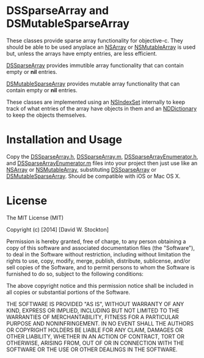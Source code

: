 # DSSparseArray and DSMutableSparseArray

These classes provide sparse array functionality for objective-c. They should be able to be used anyplace an [NSArray][] or [NSMutableArray][] is used but, unless the arrays have empty entries, are less efficient.

[DSSparseArray][] provides immutible array functionality that can contain empty or **nil** entries.

[DSMutableSparseArray][] provides mutable array functionality that can contain empty or **nil** entries.

These classes are implemented using an [NSIndexSet][] internally to keep track of what entries of the array have objects in them and an [NDDictionary][] to keep the objects themselves.

# Installation and Usage
Copy the [DSSparseArray.h][], [DSSparseArray.m][], [DSSparseArrayEnumerator.h][], and [DSSparseArrayEnumerator.m][] files into your project then just use like an [NSArray][] or [NSMutableArray][], substituting [DSSparseArray][] or [DSMutableSparseArray][].
Should be compatible with iOS or Mac OS X.

# License
The MIT License (MIT)

Copyright (c) [2014] [David W. Stockton]

Permission is hereby granted, free of charge, to any person obtaining a copy of this software and associated documentation files (the "Software"), to deal in the Software without restriction, including without limitation the rights to use, copy, modify, merge, publish, distribute, sublicense, and/or sell copies of the Software, and to permit persons to whom the Software is furnished to do so, subject to the following conditions:

The above copyright notice and this permission notice shall be included in all copies or substantial portions of the Software.

THE SOFTWARE IS PROVIDED "AS IS", WITHOUT WARRANTY OF ANY KIND, EXPRESS OR IMPLIED, INCLUDING BUT NOT LIMITED TO THE WARRANTIES OF MERCHANTABILITY, FITNESS FOR A PARTICULAR PURPOSE AND NONINFRINGEMENT. IN NO EVENT SHALL THE AUTHORS OR COPYRIGHT HOLDERS BE LIABLE FOR ANY CLAIM, DAMAGES OR OTHER LIABILITY, WHETHER IN AN ACTION OF CONTRACT, TORT OR OTHERWISE, ARISING FROM, OUT OF OR IN CONNECTION WITH THE SOFTWARE OR THE USE OR OTHER DEALINGS IN THE SOFTWARE.


[NSArray]: https://developer.apple.com/library/mac/documentation/Cocoa/Reference/Foundation/Classes/NSArray_Class/NSArray.html#//apple_ref/occ/cl/NSArray
[NSMutableArray]: https://developer.apple.com/library/mac/documentation/Cocoa/Reference/Foundation/Classes/NSMutableArray_Class/Reference/Reference.html
[NSIndexSet]: https://developer.apple.com/library/mac/documentation/cocoa/reference/foundation/classes/NSIndexSet_Class/Reference/Reference.html#//apple_ref/occ/cl/NSIndexSet
[NDDictionary]: https://developer.apple.com/library/mac/documentation/Cocoa/Reference/Foundation/Classes/NSDictionary_Class/Reference/Reference.html#//apple_ref/occ/cl/NSDictionary
[DSSparseArray]: DSSparseArray.md
[DSMutableSparseArray]: DSMutableSparseArray.md
[DSSparseArray.h]: DSSparseArray.h
[DSSparseArray.m]: DSSparseArray.m
[DSSparseArrayEnumerator.h]: DSSparseArrayEnumerator.h
[DSSparseArrayEnumerator.m]: DSSparseArrayEnumerator.m